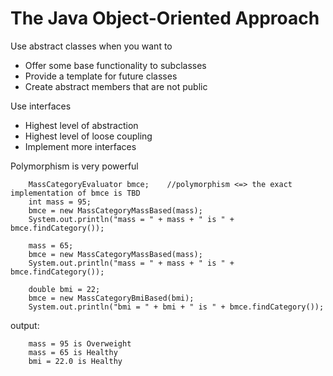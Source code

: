 # The Java Object-Oriented Approach

Use abstract classes when you want to 
- Offer some base functionality to subclasses
- Provide a template for future classes
- Create abstract members that are not public

Use interfaces
- Highest level of abstraction
- Highest level of loose coupling
- Implement more interfaces

Polymorphism is very powerful

        MassCategoryEvaluator bmce;    //polymorphism <=> the exact implementation of bmce is TBD
        int mass = 95;
        bmce = new MassCategoryMassBased(mass);
        System.out.println("mass = " + mass + " is " + bmce.findCategory());

        mass = 65;
        bmce = new MassCategoryMassBased(mass);   
        System.out.println("mass = " + mass + " is " + bmce.findCategory());

        double bmi = 22;
        bmce = new MassCategoryBmiBased(bmi);
        System.out.println("bmi = " + bmi + " is " + bmce.findCategory());

output:

        mass = 95 is Overweight
        mass = 65 is Healthy
        bmi = 22.0 is Healthy